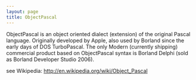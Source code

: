 ```yaml
---
layout: page
title: ObjectPascal
---
```


ObjectPascal is an object oriented dialect (extension) of the original Pascal language. Originally developed by Apple, also used by Borland since the early days of DOS TurboPascal. The only Modern (currently shipping) commercial product based on ObjectPascal syntax is Borland Delphi (sold as Borland Developer Studio 2006).

see Wikipedia: http://en.wikipedia.org/wiki/Object_Pascal


